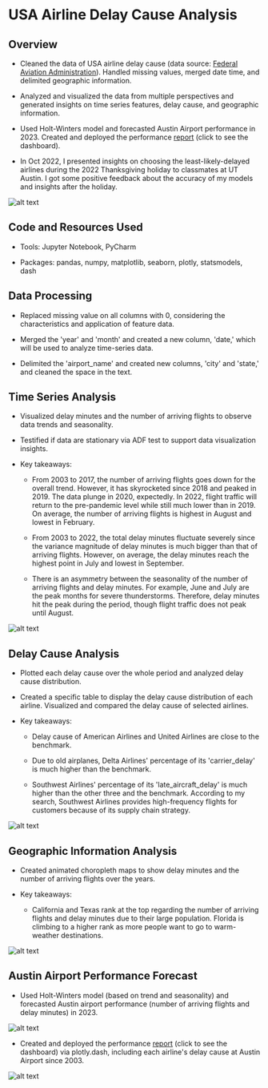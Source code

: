 # USA Airline Delay Cause Analysis

## Overview
- Cleaned the data of USA airline delay cause (data source: [Federal Aviation Administration](https://www.faa.gov/data_research)). Handled missing values, merged date time, and delimited geographic information.

- Analyzed and visualized the data from multiple perspectives and generated insights on time series features, delay cause, and geographic information.
- Used Holt-Winters model and forecasted Austin Airport performance in 2023. Created and deployed the performance [report](https://austin-ariport-delay-cause-dashboard.onrender.com) (click to see the dashboard).

- In Oct 2022, I presented insights on choosing the least-likely-delayed airlines during the 2022 Thanksgiving holiday to classmates at UT Austin. I got some positive feedback about the accuracy of my models and insights after the holiday.

![alt text](https://github.com/Doravado/usa_airline_delay_cause/blob/main/image/head.png)

## Code and Resources Used
- Tools: Jupyter Notebook, PyCharm<br>

- Packages: pandas, numpy, matplotlib, seaborn, plotly, statsmodels, dash

## Data Processing
- Replaced missing value on all columns with 0, considering the characteristics and application of feature data.

- Merged the 'year' and 'month' and created a new column, 'date,' which will be used to analyze time-series data.

- Delimited the 'airport_name' and created new columns, 'city' and 'state,' and cleaned the space in the text.

## Time Series Analysis
- Visualized delay minutes and the number of arriving flights to observe data trends and seasonality.

- Testified if data are stationary via ADF test to support data visualization insights.

- Key takeaways:
  - From 2003 to 2017, the number of arriving flights goes down for the overall trend. However, it has skyrocketed since 2018 and peaked in 2019. The data plunge in 2020, expectedly. In 2022, flight traffic will return to the pre-pandemic level while still much lower than in 2019. On average, the number of arriving flights is highest in August and lowest in February.

  - From 2003 to 2022, the total delay minutes fluctuate severely since the variance magnitude of delay minutes is much bigger than that of arriving flights. However, on average, the delay minutes reach the highest point in July and lowest in September.

  - There is an asymmetry between the seasonality of the number of arriving flights and delay minutes. For example, June and July are the peak months for severe thunderstorms. Therefore, delay minutes hit the peak during the period, though flight traffic does not peak until August.

![alt text](https://github.com/Doravado/usa_airline_delay_cause/blob/main/image/delay%20minutes%20over%20years.png)

## Delay Cause Analysis
- Plotted each delay cause over the whole period and analyzed delay cause distribution.

- Created a specific table to display the delay cause distribution of each airline. Visualized and compared the delay cause of selected airlines.

- Key takeaways:
  - Delay cause of American Airlines and United Airlines are close to the benchmark.

  - Due to old airplanes, Delta Airlines' percentage of its 'carrier_delay' is much higher than the benchmark.  

  - Southwest Airlines' percentage of its 'late_aircraft_delay' is much higher than the other three and the benchmark. According to my search, Southwest Airlines provides high-frequency flights for customers because of its supply chain strategy.

![alt text](https://github.com/Doravado/usa_airline_delay_cause/blob/main/image/delay%20cause%20over%20years.png)

## Geographic Information Analysis
- Created animated choropleth maps to show delay minutes and the number of arriving flights over the years.

- Key takeaways:
  - California and Texas rank at the top regarding the number of arriving flights and delay minutes due to their large population. Florida is climbing to a higher rank as more people want to go to warm-weather destinations.

![alt text](https://github.com/Doravado/usa_airline_delay_cause/blob/main/image/animated_map.gif)

## Austin Airport Performance Forecast
- Used Holt-Winters model (based on trend and seasonality) and forecasted Austin airport performance (number of arriving flights and delay minutes) in 2023.

![alt text](https://github.com/Doravado/usa_airline_delay_cause/blob/main/image/delay%20minutes%20forecast.png)

- Created and deployed the performance [report](https://austin-ariport-delay-cause-dashboard.onrender.com) (click to see the dashboard) via plotly.dash, including each airline's delay cause at Austin Airport since 2003.

![alt text](https://github.com/Doravado/usa_airline_delay_cause/blob/main/image/dashboard2.png)
